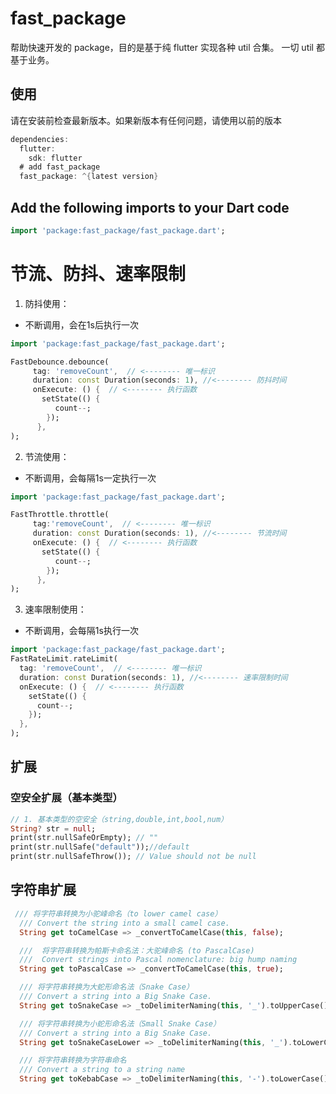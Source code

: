 # fast_package

帮助快速开发的 package，目的是基于纯 flutter 实现各种 util 合集。
一切 util 都基于业务。

## 使用

请在安装前检查最新版本。如果新版本有任何问题，请使用以前的版本

```dart
dependencies:
  flutter:
    sdk: flutter
  # add fast_package
  fast_package: ^{latest version}
```

## Add the following imports to your Dart code

```dart
import 'package:fast_package/fast_package.dart';
```

# 节流、防抖、速率限制

1. 防抖使用：

- 不断调用，会在1s后执行一次

```dart
import 'package:fast_package/fast_package.dart';

FastDebounce.debounce(
     tag: 'removeCount',  // <-------- 唯一标识
     duration: const Duration(seconds: 1), //<-------- 防抖时间
     onExecute: () {  // <-------- 执行函数
       setState(() {
          count--;
        });
      },          
);
```

2.  节流使用：

- 不断调用，会每隔1s一定执行一次

```dart
import 'package:fast_package/fast_package.dart';

FastThrottle.throttle(
     tag:'removeCount',  // <-------- 唯一标识
     duration: const Duration(seconds: 1), //<-------- 节流时间
     onExecute: () {  // <-------- 执行函数
       setState(() {
          count--;
        });
      },
);
```
3. 速率限制使用：

- 不断调用，会每隔1s执行一次

```dart
import 'package:fast_package/fast_package.dart';
FastRateLimit.rateLimit(
  tag: 'removeCount',  // <-------- 唯一标识
  duration: const Duration(seconds: 1), //<-------- 速率限制时间
  onExecute: () {  // <-------- 执行函数
    setState(() {
      count--;
    });
  },
);
```

## 扩展

### 空安全扩展（基本类型）

```dart
// 1. 基本类型的空安全（string,double,int,bool,num）
String? str = null;
print(str.nullSafeOrEmpty); // ""
print(str.nullSafe("default"));//default
print(str.nullSafeThrow()); // Value should not be null

```

## 字符串扩展

```dart
 /// 将字符串转换为小驼峰命名（to lower camel case）
  /// Convert the string into a small camel case.
  String get toCamelCase => _convertToCamelCase(this, false);

  ///  将字符串转换为帕斯卡命名法：大驼峰命名 (to PascalCase)
  ///  Convert strings into Pascal nomenclature: big hump naming
  String get toPascalCase => _convertToCamelCase(this, true);

  /// 将字符串转换为大蛇形命名法（Snake Case）
  /// Convert a string into a Big Snake Case.
  String get toSnakeCase => _toDelimiterNaming(this, '_').toUpperCase();

  /// 将字符串转换为小蛇形命名法（Small Snake Case）
  /// Convert a string into a Big Snake Case.
  String get toSnakeCaseLower => _toDelimiterNaming(this, '_').toLowerCase();

  /// 将字符串转换为字符串命名
  /// Convert a string to a string name
  String get toKebabCase => _toDelimiterNaming(this, '-').toLowerCase();
```